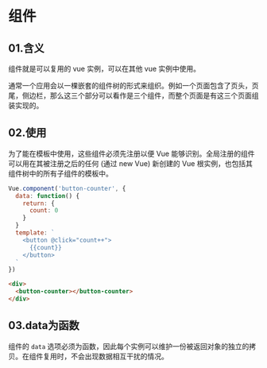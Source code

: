 # 组件
## 01.含义
组件就是可以复用的 vue 实例，可以在其他 vue 实例中使用。

通常一个应用会以一棵嵌套的组件树的形式来组织。例如一个页面包含了页头，页尾，侧边栏，那么这三个部分可以看作是三个组件，而整个页面是有这三个页面组装实现的。

## 02.使用
为了能在模板中使用，这些组件必须先注册以便 Vue 能够识别。全局注册的组件可以用在其被注册之后的任何 (通过 new Vue) 新创建的 Vue 根实例，也包括其组件树中的所有子组件的模板中。
```js
Vue.component('button-counter', {
  data: function() {
    return: {
      count: 0
    }
  }
  template: `
    <button @click="count++">
      {{count}}
    </button>
  `
})
```
```html
<div>
  <button-counter></button-counter>
</div>
```

## 03.data为函数
组件的 `data` 选项必须为函数，因此每个实例可以维护一份被返回对象的独立的拷贝。在组件复用时，不会出现数据相互干扰的情况。